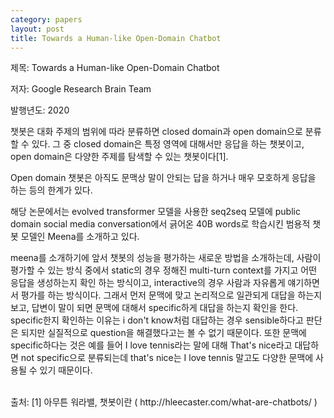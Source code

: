 ```yaml
---
category: papers
layout: post
title: Towards a Human-like Open-Domain Chatbot
---
```


제목: Towards a Human-like Open-Domain Chatbot

저자: Google Research Brain Team

발행년도: 2020

챗봇은 대화 주제의 범위에 따라 분류하면 closed domain과 open domain으로 분류할 수 있다.
그 중 closed domain은 특정 영역에 대해서만 응답을 하는 챗봇이고, open domain은 다양한 주제를 탐색할 수 있는 챗봇이다[1].

Open domain 챗봇은 아직도 문맥상 말이 안되는 답을 하거나 매우 모호하게 응답을 하는 등의 한계가 있다.

해당 논문에서는 evolved transformer 모델을 사용한 seq2seq 모델에 public domain social media conversation에서 긁어온 40B words로 학습시킨 범용적 챗봇 모델인 Meena를 소개하고 있다.

meena를 소개하기에 앞서 챗봇의 성능을 평가하는 새로운 방법을 소개하는데, 사람이 평가할 수 있는 방식 중에서 static의 경우 정해진 multi-turn context를 가지고 어떤 응답을 생성하는지 확인 하는 방식이고, interactive의 경우 사람과 자유롭게 얘기하면서 평가를 하는 방식이다. 그래서 먼저 문맥에 맞고 논리적으로 일관되게 대답을 하는지 보고, 답변이 말이 되면 문맥에 대해서 specific하게 대답을 하는지 확인을 한다. specific한지 확인하는 이유는 i don't know처럼 대답하는 경우 sensible하다고 판단은 되지만 실질적으로 question을 해결했다고는 볼 수 없기 때문이다. 또한 문맥에 specific하다는 것은 예를 들어 I love tennis라는 말에 대해 That's nice라고 대답하면 not specific으로 분류되는데 that's nice는 I love tennis 말고도 다양한 문맥에 사용될 수 있기 때문이다.




<br>
출처:
[1] 아무튼 워라밸, 챗봇이란 ( http://hleecaster.com/what-are-chatbots/ )
